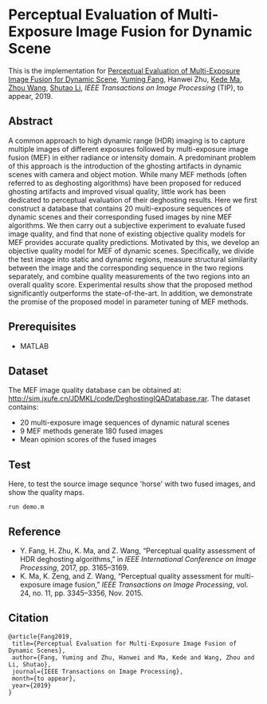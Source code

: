 
# Perceptual Evaluation of Multi-Exposure Image Fusion for Dynamic Scene
This is the implementation for [Perceptual Evaluation of Multi-Exposure Image Fusion for Dynamic Scene](http://sim.jxufe.cn/JDMKL/pdf/19_TIP_MEF-SSIMd.pdf), [Yuming Fang](http://sim.jxufe.cn/JDMKL/ymfang.html), Hanwei Zhu, [Kede Ma](https://kedema.org/), [Zhou Wang](https://ece.uwaterloo.ca/~z70wang/), [Shutao Li](http://scholar.google.com/citations?user=PlBq8n8AAAAJ&hl=zh-CN), *IEEE Transactions on Image Processing* (TIP), to appear, 2019.

## Abstract
A common approach to high dynamic range (HDR) imaging is to capture multiple images of different exposures followed by multi-exposure image fusion (MEF) in either radiance or intensity domain. A predominant problem of this approach is
the introduction of the ghosting artifacts in dynamic scenes with camera and object motion. While many MEF methods (often referred to as deghosting algorithms) have been proposed for reduced ghosting artifacts and improved visual quality, little work has been dedicated to perceptual evaluation of their deghosting
results. Here we first construct a database that contains 20 multi-exposure sequences of dynamic scenes and their corresponding fused images by nine MEF algorithms. We then carry out a subjective experiment to evaluate fused image quality, and find that none of existing objective quality models for MEF provides
accurate quality predictions. Motivated by this, we develop an objective quality model for MEF of dynamic scenes. Specifically, we divide the test image into static and dynamic regions, measure structural similarity between the image and the corresponding sequence in the two regions separately, and combine quality
measurements of the two regions into an overall quality score. Experimental results show that the proposed method significantly outperforms the state-of-the-art. In addition, we demonstrate the promise of the proposed model in parameter tuning of MEF methods.

## Prerequisites

- MATLAB

## Dataset

The MEF image quality database can be obtained at: http://sim.jxufe.cn/JDMKL/code/DeghostingIQADatabase.rar. The dataset contains:

- 20 multi-exposure image sequences of dynamic natural scenes
- 9 MEF methods  generate 180 fused images
- Mean opinion scores of the fused images


## Test

Here, to test the source image sequnce 'horse' with two fused images, and show the quality maps.
 ```
run demo.m
 ```

 ## Reference
 - Y. Fang, H. Zhu, K. Ma, and Z. Wang, “Perceptual quality assessment of HDR deghosting algorithms,” in *IEEE International Conference on Image Processing*, 2017, pp. 3165–3169.
  - K. Ma, K. Zeng, and Z. Wang, “Perceptual quality assessment for multi-exposure image fusion,” *IEEE Transactions on Image Processing*, vol. 24, no. 11, pp. 3345–3356, Nov. 2015.

 ## Citation
 ```
 @article{Fang2019,
  title={Perceptual Evaluation for Multi-Exposure Image Fusion of Dynamic Scenes},
  author={Fang, Yuming and Zhu, Hanwei and Ma, Kede and Wang, Zhou and Li, Shutao},
  journal={IEEE Transactions on Image Processing},
  month={to appear},
  year={2019}
}
